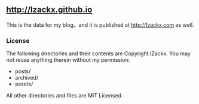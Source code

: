## http://lzackx.github.io

This is the data for my blog，and it is published at http://lzackx.com as well.

### License

The following directories and their contents are Copyright lZackx. You may not reuse anything therein without my permission:

* posts/
* archived/
* assets/

All other directories and files are MIT Licensed.
